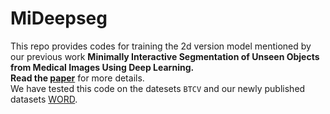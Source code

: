 # MiDeepseg 
This repo provides codes for training the 2d version model mentioned by our previous work <strong>Minimally Interactive Segmentation of Unseen Objects from Medical Images Using Deep Learning.</br>
Read the [paper](https://arxiv.org/pdf/2104.12166.pdf)</strong> for more details.</br>
We have tested this code on the datesets `BTCV` and our newly published datasets [WORD](https://github.com/HiLab-git/WORD).

